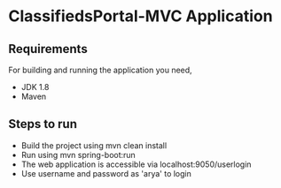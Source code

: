 # ClassifiedsPortal-MVC Application

## Requirements
For building and running the application you need,
  * JDK 1.8
  * Maven
  
## Steps to run
* Build the project using mvn clean install
* Run using mvn spring-boot:run
* The web application is accessible via localhost:9050/userlogin
* Use username and password as 'arya' to login
